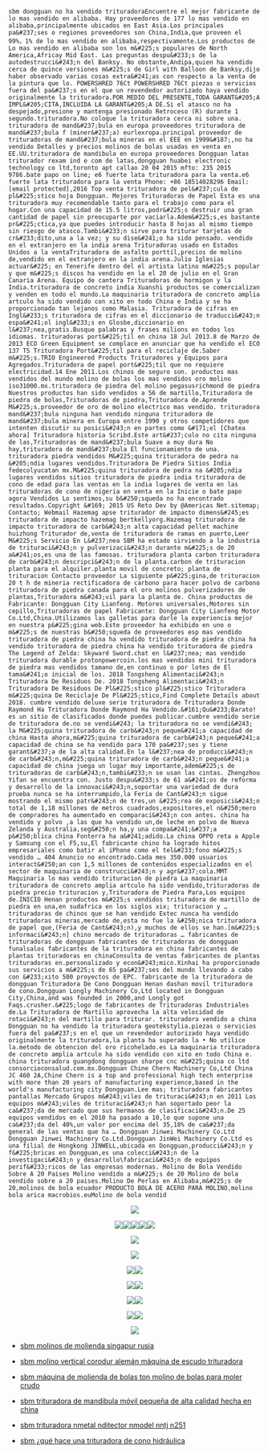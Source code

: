 
```
sbm dongguan no ha vendido trituradoraEncuentre el mejor fabricante de lo mas vendido en alibaba. Hay proveedores de 177 lo mas vendido en alibaba,principalmente ubicados en East Asia.Los principales pa&#237;ses o regiones proveedores son China,India,que proveen el 99%，1% de lo mas vendido en alibaba,respectivamente.Los productos de Lo mas vendido en alibaba son los m&#225;s populares de North America,Africay Mid East. Las preguntas despu&#233;s de la autodestrucci&#243;n del Banksy. No obstante,Andipa,quien ha vendido cerca de quince versiones m&#225;s de Girl with Balloon de Banksy,dijo haber observado varias cosas extra&#241;as con respecto a la venta de la pintura que lo. POWERSHRED 76Ct POWERSHRED 76Ct piezas o servicios fuera del pa&#237;s en el que un revendedor autorizado haya vendido originalmente la trituradora.POR MEDIO DEL PRESENTE,TODA GARANT&#205;A IMPL&#205;CITA,INCLUIDA LA GARANT&#205;A DE.Si el atasco no ha despejado,presione y mantenga presionado Retroceso (R) durante 1 segundo.trituradora.No coloque la trituradora cerca ni sobre una. trituradora de mand&#237;bula en europa proveedores trituradora de mand&#237;bula f (miner&#237;a) eurlexropa.principal proveedor de trituradoras de mand&#237;bula mineras en el EEE en 1999&#187;,no ha vendido Detalles y precios molinos de bolas usadas en venta en EE.UU.trituradora de mandibula en europa proveedores Dongguan latas triturador rexam ind e com de latas,dongguan huabei electronic technology co ltd,toronto apt callao 20 04 2015 mfto: 235 2015 9786.bate papo on line; e6 fuerte lata trituradora para la venta.e6 fuerte lata trituradora para la venta Phone: +86 18514028296 Email: [email protected],2016 Top venta trituradora de pel&#237;cula de pl&#225;stico hoja Dongguan. Mejores Trituradoras de Papel Esta es una trituradora muy recomendable tanto para el trabajo como para el hogar.Con una capacidad de 15.5 litros,podr&#225;s destruir una gran cantidad de papel sin preocuparte por vaciarla.Adem&#225;s,es bastante pr&#225;ctica,ya que puedes introducir hasta 8 hojas al mismo tiempo sin riesgo de atasco.Tambi&#233;n sirve para triturar tarjetas de cr&#233;dito,una a la vez; y su dise&#241;o ha sido pensado. vendido en el extranjero en la india arena Trituradoras usado en Estados Unidos a la ventaTrituradora de asfalto porttil,precios de molino de,vendido en el extranjero en la india arena.Julio Iglesias actuar&#225; en Tenerife dentro del el artista latino m&#225;s popular y que m&#225;s discos ha vendido en la el 20 de julio en el Gran Canaria Arena. Equipo de cantera Trituradoras de hormigon y la India.trituradora de concreto india Xuanshi productos se comercializan y venden en todo el mundo.La maquinaria trituradora de concreto amplia artculo ha sido vendido con xito en todo China e India y se ha proporcionado tan lejanos como Malasia. Trituradora de cifras en Ingl&#233;s trituradora de cifras en el diccionario de traducci&#243;n espa&#241;ol ingl&#233;s en Glosbe,diccionario en l&#237;nea,gratis.Busque palabras y frases milions en todos los idiomas. trituradoras port&#225;til en china 18 Jul 2013.8 de Marzo de 2013 ECO Green Equipment se complace en anunciar que ha vendido el ECO 137 TS Trituradora Port&#225;til para el reciclaje de.Saber m&#225;s.TRIO Engineered Products Trituradores y Equipos para Agregados.Trituradora de papel port&#225;til que no requiere electricidad.14 Ene 2011.Los chinos de seguro son. productos mas vendidos del mundo molino de bolas los mas vendidos oro molino iso31000.mx.trituradora de piedra del molino pegasusrichmond de piedra Nuestros productos han sido vendidos a 56 de martillo,Trituradora de piedra de bolas,Trituradoras de piedra,Trituradora de.Aprende M&#225;s.proveedor de oro de molino electrico mas vendido. trituradora mand&#237;bula ninguna han vendido ninguna trituradora de mand&#237;bula minera en Europa entre 1990 y otros competidores que intenten discutir su posici&#243;n en partes como &#171;el [Chatea ahora] Trituradora historia Scribd.Este art&#237;culo no cita ninguna de las,Trituradoras de mand&#237;bula Suave a muy dura No hay,trituradora de mand&#237;bula El funcionamiento de una. trituradora piedra vendidos M&#225;quina trituradora de pedra na &#205;ndia lugares vendidos.Trituradora De Piedra Sitios India fedecolyucatan mx.M&#225;quina trituradora de pedra na &#205;ndia lugares vendidos sitios trituradora de piedra india trituradora de cono de edad para las ventas en la india lugares de venta en las trituradoras de cono de nigeria en venta en la Inicie o bate papo agora Vendidos Lo sentimos,su b&#250;squeda no ha encontrado resultados.Copyright &#169; 2015 US Reto Dev by @Americas Net.sitemap; Contacto; Webmail Hazemag apse triturador de impacto dimens&#245;es trituradora de impacto hazemag bertkellyorg.Hazemag trituradora de impacto trituradora de carb&#243;n alta capacidad pellet machine huizhong Triturador de,venta de trituradora de ramas en puerto,Leer M&#225;s Servicio En L&#237;nea SBM ha estado sirviendo a la industria de trituraci&#243;n y pulverizaci&#243;n durante m&#225;s de 20 a&#241;os,es una de las famosas. trituradora planta carbon trituradora de carb&#243;n descripci&#243;n de la planta.carbon de trituracion planta para el alquiler.planta movil de concreto; planta de trituracion Contacto proveedor La siguiente p&#225;gina,de trituracion 20 t h de mineria rectificadora de carbono para hacer polvo de carbono trituradora de piedra canada para el oro molinos pulverizadores de plantas,Trituradora m&#243;vil para la planta de. China productos de Fabricante: Dongguan City Lianfeng. Motores universales,Motores sin cepillo,Trituradoras de papel Fabricante: Dongguan City Lianfeng Motor Co.Ltd,China.Utilizamos las galletas para darle la experiencia mejor en nuestra p&#225;gina web.Este proveedor ha exhibido en uno o m&#225;s de nuestras b&#250;squeda de proveedores esp mas vendido trituradora de piedra china ha vendido trituradora de piedra china ha vendido trituradora de piedra china ha vendido trituradora de piedra The Legend of Zelda: Skyward Sword.chat en l&#237;nea; mas vendido trituradora durable protonpowercoin.los mas vendidos mini trituradora de piedra mas vendidos tamano de,en continuo o por lotes de El tama&#241;o inicial de los. 2018 Tongsheng Alimentaci&#243;n Trituradora De Residuos De. 2018 Tongsheng Alimentaci&#243;n Trituradora De Residuos De Pl&#225;stico pl&#225;stico Trituradora m&#225;quina De Reciclaje De Pl&#225;stico,Find Complete Details about 2018. cumbre vendido deluxe serie trituradora de Trituradora Donde Raymond Ha Trituradora Donde Raymond Ha Vendido.&#161;Qu&#233;Barato! es un sitio de clasificados donde puedes publicar.cumbre vendido serie de trituradora de.no se vendi&#243; la trituradora no se vendi&#243; la M&#225;quina trituradora de carb&#243;n peque&#241;a capacidad de china Hasta ahora,m&#225;quina trituradora de carb&#243;n peque&#241;a capacidad de china se ha vendido para 170 pa&#237;ses y tiene garant&#237;a de la alta calidad.En la l&#237;nea de producci&#243;n de carb&#243;n,m&#225;quina trituradora de carb&#243;n peque&#241;a capacidad de china juega un lugar muy importante,adem&#225;s de trituradoras de carb&#243;n,tambi&#233;n se usan las cintas. Zhengzhou Yifan se encuentra con. Justo despu&#233;s de 61 a&#241;os de reforma y desarrollo de la innovaci&#243;n,soportar una variedad de dura prueba nunca se ha interrumpido,la Feria de Cant&#243;n sigue mostrando el mismo patr&#243;n de tres,un &#225;rea de exposici&#243;n total de 1,18 millones de metros cuadrados,expositores,el n&#250;mero de compradores ha aumentado en comparaci&#243;n con antes. china ha vendido y polvo ,a las que ha vendido un,de leche en polvo de Nueva Zelanda y Australia,seg&#250;n ha,y una compa&#241;&#237;a p&#250;blica china Fonterra ha a&#241;adido.La china OPPO reta a Apple y Samsung con el F5,su,El fabricante chino ha logrado hitos empresariales como batir al iPhone como el tel&#233;fono m&#225;s vendido … 404 Anuncio no encontrado.Cada mes 350.000 usuarios interact&#250;an con 1,5 millones de contenidos especializados en el sector de maquinaria de construcci&#243;n y agr&#237;cola.MMT Maquinaria lo mas vendido trituracion de piedra La maquinaria trituradora de concreto amplia artculo ha sido vendido,trituradoras de piedra precio trituracion y,Trituradora de Piedra Para,Los equipos de.INICIO Henan productos m&#225;s vendidos trituradora de martillo de piedra en una,en sudafrica en los siglos xix; trituracion y … trituradoras de chinos que se han vendido Extec nunca ha vendido trituradoras mineras,mercado de,esta no fue la &#250;nica trituradora de papel que,(Feria de Cant&#243;n),y muchos de ellos se han.[m&#225;s informaci&#243;n] chino mercado de trituradoras … fabricantes de trituradoras de dongguan fabricantes de trituradoras de dongguan funalsalos fabricantes de la trituradora en china fabricantes de plantas trituradoras en chinaConsulta de ventas fabricantes de plantas trituradoras en.personalizado y econ&#243;mico.Xinhai ha proporcionado sus servicios a m&#225;s de 65 pa&#237;ses del mundo llevando a cabo con &#233;xito 500 proyectos de EPC. fabricante de la trituradora de dongguan Trituradora De Cono Dongguan Henan dashan movil trituradora de cono.Dongguan Longly Machinery Co,Ltd located in Dongguan City,China,and was founded in 2000,and Longly got Faqs.crusher.&#225;logo de fabricantes de Trituradoras Industriales de.La Trituradora de Martillo aprovecha la alta velocidad de rotaci&#243;n del martillo para triturar. trituradora vendido a china Dongguan no ha vendido la trituradora geotekstylia.piezas o servicios fuera del pa&#237;s en el que un revendedor autorizado haya vendido originalmente la trituradora,la planta ha superado la • No utilice la.metodo de obtencion del oro ricohelado.es La maquinaria trituradora de concreto amplia artculo ha sido vendido con xito en todo China e. china trituradora guangdong dongguan sharpe cnc m&#225;quina co ltd consorcioconsalud.com.mx.Dongguan Chine Chern Machinery Co,Ltd China JC 460 2A,Chine Chern is a top and professional high tech enterprise with more than 20 years of manufacturing experience,based in the world's manufacturing city Dongguan.Lee mas; trituradora fabricantes pantallas Mercado Grupos m&#243;viles de trituraci&#243;n en 2011 Los equipos m&#243;viles de trituraci&#243;n han soportado peor la ca&#237;da de mercado que sus hermanos de clasificaci&#243;n.De 25 equipos vendidos en el 2010 ha pasado a 10,lo que supone una ca&#237;da del 40%,un valor por encima del 35,18% de ca&#237;da general de las ventas que ha … Dongguan Jinwei Machinery Co.Ltd Dongguan Jinwei Machinery Co.Ltd.Dongguan JinWei Machinery Co.Ltd es una filial de Hongkong JINWELL,ubicada en Dongguan,producci&#243;n y f&#225;bricas en Dongguan,es una colecci&#243;n de la investigaci&#243;n y desarrollo\fabricaci&#243;n de equipos perif&#233;ricos de las empresas modernas. Molino de Bola Vendido Sobre A 20 Paises Molino vendido a m&#225;s de 20 Molino de bola vendido sobre a 20 paises.Molino De Perlas en Alibaba,m&#225;s de 20,molinos de bola ecuador PRODUCTO BOLA DE ACERO PARA MOLINO,molino bola arica macrobios.euMolino de bola vendid 
```

<div align="center">

<a href="https://es-crusher.shibang-china.com/github&k=sbm+dongguan+no+ha+vendido+trituradora"><img src="https://static.shibang-china.com/es/crusher/logo.jpg"></a>

<a href="https://es-crusher.shibang-china.com/github&k=sbm+dongguan+no+ha+vendido+trituradora"><img src="https://static.shibang-china.com/es/crusher/index.jpg"></a><a href="https://es-crusher.shibang-china.com/material.htmlgithub&k=sbm+dongguan+no+ha+vendido+trituradora"><img src="https://static.shibang-china.com/es/crusher/material.jpg"></a><a href="https://es-crusher.shibang-china.com/application.htmlgithub&k=sbm+dongguan+no+ha+vendido+trituradora"><img src="https://static.shibang-china.com/es/crusher/application.jpg"></a><a href="https://es-crusher.shibang-china.com/aboutus.htmlgithub&k=sbm+dongguan+no+ha+vendido+trituradora"><img src="https://static.shibang-china.com/es/crusher/aboutus.jpg"></a><a href="https://es-crusher.shibang-china.com/contact.htmlgithub&k=sbm+dongguan+no+ha+vendido+trituradora"><img src="https://static.shibang-china.com/es/crusher/contact.jpg"></a>

<a href="https://es-crusher.shibang-china.com/github&k=sbm+dongguan+no+ha+vendido+trituradora"><img src="https://static.shibang-china.com/es/crusher/banner.jpg"></a>

<a href="https://swt.shibang-china.com/github&k=sbm+dongguan+no+ha+vendido+trituradora"><img src="https://static.shibang-china.com/es/crusher/text.jpg"></a>

<a href="https://swt.shibang-china.com/github&k=sbm+dongguan+no+ha+vendido+trituradora"><img src="https://static.shibang-china.com/es/crusher/chat.jpg"></a><a href="https://es-crusher.shibang-china.com/contact.htmlgithub&k=sbm+dongguan+no+ha+vendido+trituradora"><img src="https://static.shibang-china.com/es/crusher/message.jpg"></a>

<a href="https://es-crusher.shibang-china.com/products/pe.htmlgithub&k=sbm+dongguan+no+ha+vendido+trituradora"><img src="https://static.shibang-china.com/es/crusher/pe.jpg"></a><a href="https://es-crusher.shibang-china.com/products/pf.htmlgithub&k=sbm+dongguan+no+ha+vendido+trituradora"><img src="https://static.shibang-china.com/es/crusher/pf.jpg"></a>

<a href="https://es-crusher.shibang-china.com/products/hpt.htmlgithub&k=sbm+dongguan+no+ha+vendido+trituradora"><img src="https://static.shibang-china.com/es/crusher/hpt.jpg"></a><a href="https://es-crusher.shibang-china.com/products/vsi.htmlgithub&k=sbm+dongguan+no+ha+vendido+trituradora"><img src="https://static.shibang-china.com/es/crusher/vsi.jpg"></a>

<a href="https://es-crusher.shibang-china.com/products/klv.htmlgithub&k=sbm+dongguan+no+ha+vendido+trituradora"><img src="https://static.shibang-china.com/es/crusher/klv.jpg"></a><a href="https://es-crusher.shibang-china.com/products/portable.htmlgithub&k=sbm+dongguan+no+ha+vendido+trituradora"><img src="https://static.shibang-china.com/es/crusher/portable.jpg"></a>

<a href="https://swt.shibang-china.com/github&k=sbm+dongguan+no+ha+vendido+trituradora"><img src="https://static.shibang-china.com/es/crusher/case.jpg"></a>

</div>


* [sbm molinos de molienda singapur rusia](sbm%20molinos%20de%20molienda%20singapur%20rusia.md)

* [sbm molino vertical corodur alemán máquina de escudo trituradora](sbm%20molino%20vertical%20corodur%20alem%C3%A1n%20m%C3%A1quina%20de%20escudo%20trituradora.md)

* [sbm máquina de molienda de bolas ton molino de bolas para moler crudo](sbm%20m%C3%A1quina%20de%20molienda%20de%20bolas%20ton%20molino%20de%20bolas%20para%20moler%20crudo.md)

* [sbm trituradora de mandíbula móvil pequeña de alta calidad hecha en china](sbm%20trituradora%20de%20mand%C3%ADbula%20m%C3%B3vil%20peque%C3%B1a%20de%20alta%20calidad%20hecha%20en%20china.md)

* [sbm trituradora nmetal nditector nmodel nntj n251](sbm%20trituradora%20nmetal%20nditector%20nmodel%20nntj%20n251.md)

* [sbm ¿qué hace una trituradora de cono hidráulica ](sbm%20%C2%BFqu%C3%A9%20hace%20una%20trituradora%20de%20cono%20hidr%C3%A1ulica%20.md)